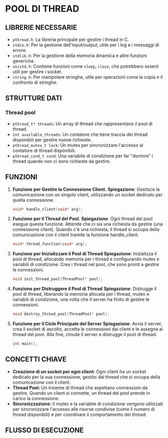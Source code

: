 # POOL DI THREAD

## LIBRERIE NECESSARIE

- `pthread.h`: La libreria principale per gestire i thread in C.
- `stdio.h`: Per la gestione dell'input/output, utile per i log e i messaggi di errore.
- `stdlib.h`: Per la gestione della memoria dinamica e altre funzioni generiche.
- `unistd.h`: Contiene funzioni come `sleep`, `close`, che potrebbero esserti utili per gestire i socket.
- `string.h`: Per manipolare stringhe, utile per operazioni come la copia e il confronto di stringhe.

## STRUTTURE DATI

### Thread pool

- `pthread_t* threads`: Un array di thread che rappresentano il pool di thread.
- `int available_threads`: Un contatore che tiene traccia dei thread disponibili per gestire nuove richieste.
- `pthread_mutex_t lock`: Un mutex per sincronizzare l'accesso al contatore di thread disponibili.
- `pthread_cond_t cond`: Una variabile di condizione per far "dormire" i thread quando non ci sono richieste da gestire.

## FUNZIONI

1. **Funzione per Gestire la Connessione Client.**
    **Spiegazione**: Gestisce la comunicazione con un singolo client, utilizzando un socket dedicato per quella connessione.

    ```c
    void* handle_client(void* arg);
    ```

2. **Funzione per il Thread del Pool.**
    **Spiegazione**: Ogni thread del pool esegue questa funzione. Attende che ci sia una richiesta da gestire (una connessione client). Quando c'è una richiesta, il thread si occupa della comunicazione con il client tramite la funzione handle_client.

    ```c
    void* thread_function(void* arg);
    ```

3. **Funzione per Inizializzare il Pool di Thread**
    **Spiegazione**: Inizializza il pool di thread, allocando memoria per i thread e configurando mutex e variabili di condizione. Crea i thread nel pool, che sono pronti a gestire le connessioni.

    ```c
    void init_thread_pool(ThreadPool* pool);
    ```

4. **Funzione per Distruggere il Pool di Thread**
    **Spiegazione**: Distrugge il pool di thread, liberando la memoria allocata per i thread, mutex e variabili di condizione, una volta che il server ha finito di gestire le connessioni.

    ```c
    void destroy_thread_pool(ThreadPool* pool);
    ```

5. **Funzione per il Ciclo Principale del Server**
    **Spiegazione**: Avvia il server, crea il socket di ascolto, accetta le connessioni dai client e le assegna ai thread del pool. Alla fine, chiude il server e distrugge il pool di thread.

    ```c
    int main();
    ```

## CONCETTI CHIAVE

- **Creazione di un socket per ogni client:** Ogni client ha un socket dedicato per la sua connessione, gestito dal thread che si occupa della comunicazione con il client.
- **Thread Pool:** Un insieme di thread che aspettano connessioni da gestire. Quando un client si connette, un thread del pool prende in carico la connessione.
- **Sincronizzazione:** Il mutex e la variabile di condizione vengono utilizzati per sincronizzare l'accesso alle risorse condivise (come il numero di thread disponibili) e per coordinare il comportamento dei thread.

## FLUSSO DI ESECUZIONE
